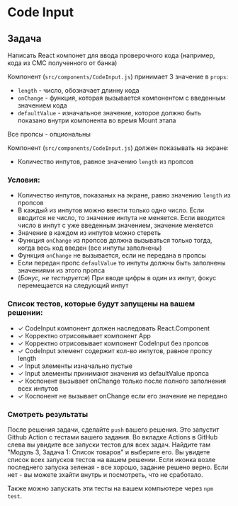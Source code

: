 # Code Input

## Задача

Написать React компонет для ввода проверочного кода (например, кода из СМС полученного от банка)

Компонент (`src/components/CodeInput.js`) принимает 3 значение в `props`:

- `length` - число, обозначает длинну кода
- `onChange` - функция, которая вызывается компонентом с введенным значением кода
- `defaultValue` - изначальное значение, которое должно быть показано внутри компонента во время Mount этапа

Все пропсы - опциональны

Компонент (`src/components/CodeInput.js`) должен показывать на экране:

- Количество инпутов, равное значению `length` из пропсов

### Условия:

- Количество инпутов, показаных на экране, равно значению `length` из пропсов
- В каждый из инпутов можно ввести только одно число. Если вводится не число, то значение инпута не меняется. Если вводится число в инпут с уже введенным значением, значение меняется
- Значение в каждом из инпутов можно стереть
- Функция `onChange` из пропсов должна вызываться только тогда, когда весь код введен (все инпуты заполнены)
- Функция `onChange` не вызывается, если не передана в пропсы
- Если передан пропс `defaulValue` то инпуты должны быть заполнены значениями из этого пропса
- (_Бонус, не тестируется_) При вводе цифры в один из инпут, фокус перемещается на следующий инпут

### Список тестов, которые будут запущены на вашем решении:

- ✓ CodeInput компонент должен наследовать React.Component
- ✓ Корректно отрисовывает компонент App
- ✓ Корректно отрисовывает компонент CodeInput без пропсов
- ✓ CodeInput элемент содержит кол-во инпутов, равное пропсу length
- ✓ Input элементы изначально пустые
- ✓ Input элементы принимают значения из defaultValue пропса
- ✓ Коспонент вызывает onChange только после полного заполнения всех инпутов
- ✓ Коспонент не вызывает onChange если его значение не передано

### Смотреть результаты

После решения задачи, сделайте `push` вашего решения. Это запустит Github Action с тестами вашего задания.
Во вкладке Actions в GitHub слева вы увидите все запуски тестов для всех задач. Найдите там "Модуль 3, Задача 1: Список товаров" и выберите его. Вы увидете список всех запусков тестов на вашем решении.
Если иконка возле последнего запуска зеленая - все хорошо, задание решено верно. Если нет - вы можете зхайти внутрь и посмотреть, что не сработало.

Также можно запускать эти тесты на вашем компьютере через `npm test`.
